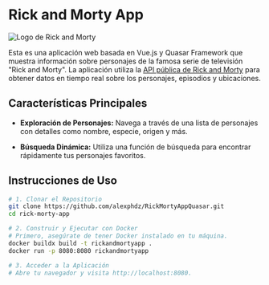 # Rick and Morty App

![Logo de Rick and Morty](https://1000marcas.net/wp-content/uploads/2022/04/Rick-and-Morty.png)

Esta es una aplicación web basada en Vue.js y Quasar Framework que muestra información sobre personajes de la famosa serie de televisión "Rick and Morty". La aplicación utiliza la [API pública de Rick and Morty](https://rickandmortyapi.com/) para obtener datos en tiempo real sobre los personajes, episodios y ubicaciones.

## Características Principales

- **Exploración de Personajes:** Navega a través de una lista de personajes con detalles como nombre, especie, origen y más.

- **Búsqueda Dinámica:** Utiliza una función de búsqueda para encontrar rápidamente tus personajes favoritos.

## Instrucciones de Uso

```bash
# 1. Clonar el Repositorio
git clone https://github.com/alexphdz/RickMortyAppQuasar.git
cd rick-morty-app

# 2. Construir y Ejecutar con Docker
# Primero, asegúrate de tener Docker instalado en tu máquina.
docker buildx build -t rickandmortyapp .
docker run -p 8080:8080 rickandmortyapp

# 3. Acceder a la Aplicación
# Abre tu navegador y visita http://localhost:8080.
```
